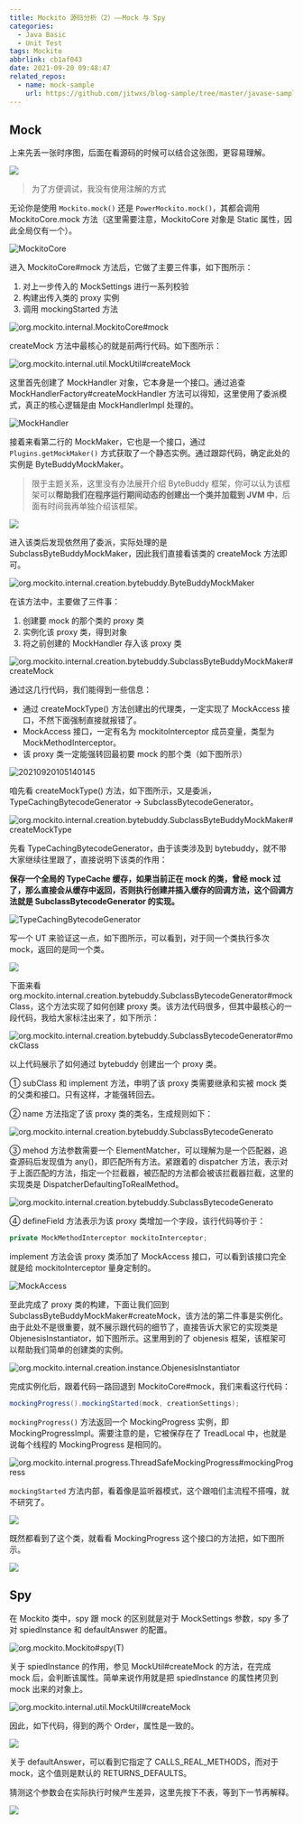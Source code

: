 ```yaml
---
title: Mockito 源码分析（2）——Mock 与 Spy
categories: 
  - Java Basic
  - Unit Test
tags: Mockito
abbrlink: cb1af043
date: 2021-09-20 09:48:47
related_repos:
  - name: mock-sample
    url: https://github.com/jitwxs/blog-sample/tree/master/javase-sample/mock-sample
---
```


## Mock

上来先丢一张时序图，后面在看源码的时候可以结合这张图，更容易理解。

![](https://cdn.jsdelivr.net/gh/jitwxs/cdn/blog/posts/202109/20210920095003982.png)

> 为了方便调试，我没有使用注解的方式

无论你是使用 `Mockito.mock()` 还是 `PowerMockito.mock()`，其都会调用 MockitoCore.mock 方法（这里需要注意，MockitoCore 对象是 Static 属性，因此全局仅有一个）。

![MockitoCore](https://cdn.jsdelivr.net/gh/jitwxs/cdn/blog/posts/202109/20210920100854834.png)

进入 MockitoCore#mock 方法后，它做了主要三件事，如下图所示：

1. 对上一步传入的 MockSettings 进行一系列校验
2. 构建出传入类的 proxy 实例
3. 调用 mockingStarted 方法

![org.mockito.internal.MockitoCore#mock](https://cdn.jsdelivr.net/gh/jitwxs/cdn/blog/posts/202109/20210920101658104.png)

createMock 方法中最核心的就是前两行代码。如下图所示：

![org.mockito.internal.util.MockUtil#createMock](https://cdn.jsdelivr.net/gh/jitwxs/cdn/blog/posts/202109/20210920102100693.png)

这里首先创建了 MockHandler 对象，它本身是一个接口。通过追查 MockHandlerFactory#createMockHandler 方法可以得知，这里使用了委派模式，真正的核心逻辑是由 MockHandlerImpl 处理的。

![MockHandler](https://cdn.jsdelivr.net/gh/jitwxs/cdn/blog/posts/202109/20210920102507923.png)

接着来看第二行的 MockMaker，它也是一个接口，通过 `Plugins.getMockMaker()` 方式获取了一个静态实例。通过跟踪代码，确定此处的实例是 ByteBuddyMockMaker。

>限于主题关系，这里没有办法展开介绍 ByteBuddy 框架，你可以认为该框架可以**帮助我们在程序运行期间动态的创建出一个类并加载到 JVM 中**，后面有时间我再单独介绍该框架。

![](https://cdn.jsdelivr.net/gh/jitwxs/cdn/blog/posts/202109/20210920103748427.png)

进入该类后发现依然用了委派，实际处理的是 SubclassByteBuddyMockMaker，因此我们直接看该类的 createMock 方法即可。

![org.mockito.internal.creation.bytebuddy.ByteBuddyMockMaker](https://cdn.jsdelivr.net/gh/jitwxs/cdn/blog/posts/202109/20210920104158372.png)

在该方法中，主要做了三件事：

1. 创建要 mock 的那个类的 proxy 类
2. 实例化该 proxy 类，得到对象
3. 将之前创建的 MockHandler 存入该 proxy 类

![org.mockito.internal.creation.bytebuddy.SubclassByteBuddyMockMaker#createMock](https://cdn.jsdelivr.net/gh/jitwxs/cdn/blog/posts/202109/20210920104629262.png)

通过这几行代码，我们能得到一些信息：

- 通过 createMockType() 方法创建出的代理类，一定实现了 MockAccess 接口，不然下面强制直接就报错了。
- MockAccess 接口，一定有名为 mockitoInterceptor 成员变量，类型为 MockMethodInterceptor。
- 该 proxy 类一定能强转回最初要 mock 的那个类（如下图所示）

![20210920105140145](https://cdn.jsdelivr.net/gh/jitwxs/cdn/blog/posts/202109/20210920105140145.png)

咱先看 createMockType() 方法，如下图所示，又是委派，TypeCachingBytecodeGenerator -> SubclassBytecodeGenerator。

![org.mockito.internal.creation.bytebuddy.SubclassByteBuddyMockMaker#createMockType](https://cdn.jsdelivr.net/gh/jitwxs/cdn/blog/posts/202109/20210920105407704.png)

先看 TypeCachingBytecodeGenerator，由于该类涉及到 bytebuddy，就不带大家继续往里跟了，直接说明下该类的作用：

**保存一个全局的 TypeCache 缓存，如果当前正在 mock 的类，曾经 mock 过了，那么直接会从缓存中返回，否则执行创建并插入缓存的回调方法，这个回调方法就是 SubclassBytecodeGenerator 的实现。**

![TypeCachingBytecodeGenerator](https://cdn.jsdelivr.net/gh/jitwxs/cdn/blog/posts/202109/20210920105852367.png)

写一个 UT 来验证这一点，如下图所示，可以看到，对于同一个类执行多次 mock，返回的是同一个类。

![](https://cdn.jsdelivr.net/gh/jitwxs/cdn/blog/posts/202109/20210920110147423.png)

下面来看 org.mockito.internal.creation.bytebuddy.SubclassBytecodeGenerator#mockClass，这个方法实现了如何创建 proxy 类。该方法代码很多，但其中最核心的一段代码，我给大家标注出来了，如下所示：

![org.mockito.internal.creation.bytebuddy.SubclassBytecodeGenerator#mockClass](https://cdn.jsdelivr.net/gh/jitwxs/cdn/blog/posts/202109/20210920110641947.png)

以上代码展示了如何通过 bytebuddy 创建出一个 proxy 类。

① subClass 和 implement 方法，申明了该 proxy 类需要继承和实被 mock 类的父类和接口。只有这样，才能强转回去。

② name 方法指定了该 proxy 类的类名，生成规则如下：

![org.mockito.internal.creation.bytebuddy.SubclassBytecodeGenerato](https://cdn.jsdelivr.net/gh/jitwxs/cdn/blog/posts/202109/20210920110936276.png)

③ mehod 方法参数需要一个 ElementMatcher，可以理解为是一个匹配器，追查源码后发现值为 any()，即匹配所有方法。紧跟着的 dispatcher 方法，表示对于上面匹配的方法，指定一个拦截器，被匹配的方法都会被该拦截器拦截，这里的实现类是 DispatcherDefaultingToRealMethod。

![org.mockito.internal.creation.bytebuddy.SubclassBytecodeGenerato](https://cdn.jsdelivr.net/gh/jitwxs/cdn/blog/posts/202109/20210920111156606.png)

④ defineField 方法表示为该 proxy 类增加一个字段，该行代码等价于：

```java
private MockMethodInterceptor mockitoInterceptor;
```

implement 方法会该 proxy 类添加了 MockAccess 接口，可以看到该接口完全就是给 mockitoInterceptor 量身定制的。

![MockAccess](https://cdn.jsdelivr.net/gh/jitwxs/cdn/blog/posts/202109/20210920111653792.png)

至此完成了 proxy 类的构建，下面让我们回到 SubclassByteBuddyMockMaker#createMock，该方法的第二件事是实例化。由于此处不是很重要，就不展示跟代码的细节了，直接告诉大家它的实现类是 ObjenesisInstantiator，如下图所示。这里用到的了 objenesis 框架，该框架可以帮助我们简单的创建类的实例。

![org.mockito.internal.creation.instance.ObjenesisInstantiator](https://cdn.jsdelivr.net/gh/jitwxs/cdn/blog/posts/202109/20210920112035882.png)

完成实例化后，跟着代码一路回退到 MockitoCore#mock，我们来看这行代码：

```java
mockingProgress().mockingStarted(mock, creationSettings);
```

`mockingProgress()` 方法返回一个 MockingProgress 实例，即 MockingProgressImpl。需要注意的是，它被保存在了 TreadLocal 中，也就是说每个线程的 MockingProgress  是相同的。

![org.mockito.internal.progress.ThreadSafeMockingProgress#mockingProgress](https://cdn.jsdelivr.net/gh/jitwxs/cdn/blog/posts/202109/20210920112720987.png)

`mockingStarted` 方法内部，看着像是监听器模式，这个跟咱们主流程不搭嘎，就不研究了。

![](https://cdn.jsdelivr.net/gh/jitwxs/cdn/blog/posts/202109/20210920113109695.png)

既然都看到了这个类，就看看 MockingProgress 这个接口的方法把，如下图所示。

![](https://cdn.jsdelivr.net/gh/jitwxs/cdn/blog/posts/202109/20210920113622873.png)

## Spy

在 Mockito 类中，spy 跟 mock 的区别就是对于 MockSettings 参数，spy 多了对 spiedInstance 和 defaultAnswer 的配置。

![org.mockito.Mockito#spy(T)](https://cdn.jsdelivr.net/gh/jitwxs/cdn/blog/posts/202109/2021092011420025.png)

关于 spiedInstance 的作用，参见 MockUtil#createMock 的方法，在完成 mock 后，会判断该属性。简单来说作用就是把 spiedInstance  的属性拷贝到 mock 出来的对象上。

![org.mockito.internal.util.MockUtil#createMock](https://cdn.jsdelivr.net/gh/jitwxs/cdn/blog/posts/202109/20210920120436124.png)

因此，如下代码，得到的两个 Order，属性是一致的。

![](https://cdn.jsdelivr.net/gh/jitwxs/cdn/blog/posts/202109/20210920120647016.png)

关于 defaultAnswer，可以看到它指定了 CALLS_REAL_METHODS，而对于 mock，这个值则是默认的 RETURNS_DEFAULTS。

猜测这个参数会在实际执行时候产生差异，这里先按下不表，等到下一节再解释。

![](https://cdn.jsdelivr.net/gh/jitwxs/cdn/blog/posts/202109/20210920120847412.png)

